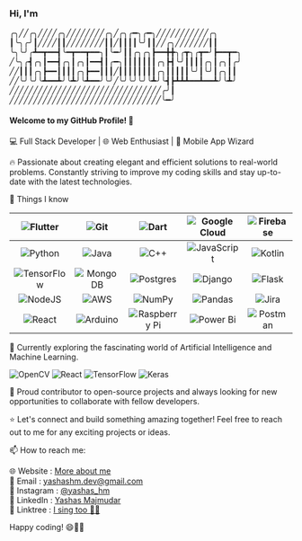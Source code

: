 
### Hi, I'm
╭╮╱╱╭╮╱╱╱╱╭╮╱╱╱╱╱╱╱╱╭╮╱╭╮╭━╮╭━╮╱╱╱╱╱╱╱╱╱╱╱╭╮<br>
┃╰╮╭╯┃╱╱╱╱┃┃╱╱╱╱╱╱╱╱┃┃╱┃┃┃┃╰╯┃┃╱╱╭╮╱╱╱╱╱╱╱┃┃<br>
╰╮╰╯╭┻━┳━━┫╰━┳━━┳━━╮┃╰━╯┃┃╭╮╭╮┣━━╋╋╮╭┳╮╭┳━╯┣━━┳━╮<br>
╱╰╮╭┫╭╮┃━━┫╭╮┃╭╮┃━━┫┃╭━╮┃┃┃┃┃┃┃╭╮┣┫╰╯┃┃┃┃╭╮┃╭╮┃╭╯<br>
╱╱┃┃┃╭╮┣━━┃┃┃┃╭╮┣━━┃┃┃╱┃┃┃┃┃┃┃┃╭╮┃┃┃┃┃╰╯┃╰╯┃╭╮┃┃<br>
╱╱╰╯╰╯╰┻━━┻╯╰┻╯╰┻━━╯╰╯╱╰╯╰╯╰╯╰┻╯╰┫┣┻┻┻━━┻━━┻╯╰┻╯<br>
╱╱╱╱╱╱╱╱╱╱╱╱╱╱╱╱╱╱╱╱╱╱╱╱╱╱╱╱╱╱╱╱╭╯┃<br>
╱╱╱╱╱╱╱╱╱╱╱╱╱╱╱╱╱╱╱╱╱╱╱╱╱╱╱╱╱╱╱╱╰━╯<br>


#### Welcome to my GitHub Profile! 🚀

💻 Full Stack Developer | 🌐 Web Enthusiast | 📱 Mobile App Wizard

🔥 Passionate about creating elegant and efficient solutions to real-world problems. Constantly striving to improve my coding skills and stay up-to-date with the latest technologies.

👀 Things I know

|     ![Flutter](https://img.shields.io/badge/Flutter-%2302569B.svg?style=for-the-badge&logo=Flutter&logoColor=white)      |       ![Git](https://img.shields.io/badge/git-%23F05033.svg?style=for-the-badge&logo=git&logoColor=white)       |        ![Dart](https://img.shields.io/badge/dart-%230175C2.svg?style=for-the-badge&logo=dart&logoColor=white)         | ![Google Cloud](https://img.shields.io/badge/GoogleCloud-%234285F4.svg?style=for-the-badge&logo=google-cloud&logoColor=white) |      ![Firebase](https://img.shields.io/badge/firebase-%23039BE5.svg?style=for-the-badge&logo=firebase)      |
|:------------------------------------------------------------------------------------------------------------------------:|:---------------------------------------------------------------------------------------------------------------:|:---------------------------------------------------------------------------------------------------------------------:|:-----------------------------------------------------------------------------------------------------------------------------:|:------------------------------------------------------------------------------------------------------------:| 
|          ![Python](https://img.shields.io/badge/python-3670A0?style=for-the-badge&logo=python&logoColor=ffdd54)          |    ![Java](https://img.shields.io/badge/java-%23ED8B00.svg?style=for-the-badge&logo=openjdk&logoColor=white)    |        ![C++](https://img.shields.io/badge/c++-%2300599C.svg?style=for-the-badge&logo=c%2B%2B&logoColor=white)        | ![JavaScript](https://img.shields.io/badge/javascript-%23323330.svg?style=for-the-badge&logo=javascript&logoColor=%23F7DF1E)  | ![Kotlin](https://img.shields.io/badge/kotlin-%237F52FF.svg?style=for-the-badge&logo=kotlin&logoColor=white) |
| ![TensorFlow](https://img.shields.io/badge/TensorFlow-%23FF6F00.svg?style=for-the-badge&logo=TensorFlow&logoColor=white) | ![MongoDB](https://img.shields.io/badge/MongoDB-%234ea94b.svg?style=for-the-badge&logo=mongodb&logoColor=white) | 	![Postgres](https://img.shields.io/badge/postgres-%23316192.svg?style=for-the-badge&logo=postgresql&logoColor=white) |         ![Django](https://img.shields.io/badge/django-%23092E20.svg?style=for-the-badge&logo=django&logoColor=white)          |    ![Flask](https://img.shields.io/badge/flask-%23000.svg?style=for-the-badge&logo=flask&logoColor=white)    |
|         ![NodeJS](https://img.shields.io/badge/node.js-6DA55F?style=for-the-badge&logo=node.js&logoColor=white)          |   ![AWS](https://img.shields.io/badge/AWS-%23FF9900.svg?style=for-the-badge&logo=amazon-aws&logoColor=white)    |       ![NumPy](https://img.shields.io/badge/numpy-%23013243.svg?style=for-the-badge&logo=numpy&logoColor=white)       |         ![Pandas](https://img.shields.io/badge/pandas-%23150458.svg?style=for-the-badge&logo=pandas&logoColor=white)          |    ![Jira](https://img.shields.io/badge/jira-%230A0FFF.svg?style=for-the-badge&logo=jira&logoColor=white)    |
|      ![React](https://img.shields.io/badge/react-%2320232a.svg?style=for-the-badge&logo=react&logoColor=%2361DAFB)       |    ![Arduino](https://img.shields.io/badge/-Arduino-00979D?style=for-the-badge&logo=Arduino&logoColor=white)    |        ![Raspberry Pi](https://img.shields.io/badge/-RaspberryPi-C51A4A?style=for-the-badge&logo=Raspberry-Pi)        |          ![Power Bi](https://img.shields.io/badge/power_bi-F2C811?style=for-the-badge&logo=powerbi&logoColor=black)           |   ![Postman](https://img.shields.io/badge/Postman-FF6C37?style=for-the-badge&logo=postman&logoColor=white)   |

🌱 Currently exploring the fascinating world of Artificial Intelligence and Machine Learning.

![OpenCV](https://img.shields.io/badge/opencv-%23white.svg?style=for-the-badge&logo=opencv&logoColor=white)
![React](https://img.shields.io/badge/react-%2320232a.svg?style=for-the-badge&logo=react&logoColor=%2361DAFB)
![TensorFlow](https://img.shields.io/badge/TensorFlow-%23FF6F00.svg?style=for-the-badge&logo=TensorFlow&logoColor=white)
![Keras](https://img.shields.io/badge/Keras-%23D00000.svg?style=for-the-badge&logo=Keras&logoColor=white)

🚀 Proud contributor to open-source projects and always looking for new opportunities to collaborate with fellow developers.

⭐️ Let's connect and build something amazing together! Feel free to reach out to me for any exciting projects or ideas.

📫 How to reach me:


🌐 Website       : [More about me](https://yashashm.dev) <br>
📧 Email         : [yashashm.dev@gmail.com](mailto:yashashm.dev@gmail.com) <br>
📸 Instagram     : [@yashas_hm](https://www.instagram.com/yashas_hm) <br>
💼 LinkedIn      : [Yashas Majmudar](https://www.linkedin.com/in/yashashm08052001/) <br>
🔗 Linktree      : [I sing too 😶‍🌫️](https://linktr.ee/yashashm)
<!--💻 Code with me  : [@wittywidgets](https://www.instagram.com/wittywidgets) <br>-->
Happy coding! 😄👨‍💻

<!---
yashas-hm/yashas-hm is a ✨ special ✨ repository because its `README.md` (this file) appears on your GitHub profile.
You can click the Preview link to take a look at your changes.
--->
